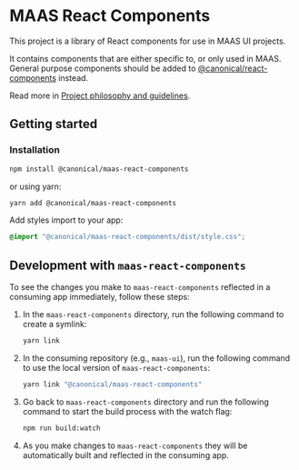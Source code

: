 # MAAS React Components

This project is a library of React components for use in MAAS UI projects.

It contains components that are either specific to, or only used in MAAS. General purpose components should be added to
[@canonical/react-components](https://github.com/canonical/react-components) instead.

Read more in [Project philosophy and guidelines](GUIDELINES.md).

## Getting started

### Installation

```bash
npm install @canonical/maas-react-components
```

or using yarn:
  
```bash
yarn add @canonical/maas-react-components
```

Add styles import to your app:

```css
@import "@canonical/maas-react-components/dist/style.css";
```

## Development with `maas-react-components`

To see the changes you make to `maas-react-components` reflected in a consuming app immediately, follow these steps:

1. In the `maas-react-components` directory, run the following command to create a symlink:

   ```bash
   yarn link
   ```

2. In the consuming repository (e.g., `maas-ui`), run the following command to use the local version of `maas-react-components`:

   ```bash
   yarn link "@canonical/maas-react-components"
   ```

3. Go back to `maas-react-components` directory and run the following command to start the build process with the watch flag:

   ```bash
   npm run build:watch
   ```

4. As you make changes to `maas-react-components` they will be automatically built and reflected in the consuming app.
